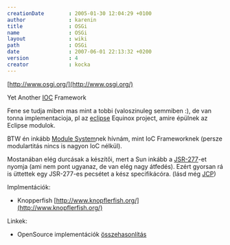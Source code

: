 ```yaml
---
creationDate        : 2005-01-30 12:04:29 +0100 
author              : karenin 
title               : OSGi 
name                : OSGi 
layout              : wiki 
path                : OSGi 
date                : 2007-06-01 22:13:32 +0200 
version             : 4 
creator             : kocka 
---
```

[http://www.osgi.org/](http://www.osgi.org/)

Yet Another [IOC](ioc.html) Framework

Fene se tudja miben mas mint a tobbi (valoszinuleg semmiben :), de van tonna implementacioja, pl az [eclipse](Eclipse.html) Equinox project, amire épülnek az Eclipse modulok.

BTW én inkább [Module System](Module%20System.html)nek hívnám, mint IoC Frameworknek (persze modulartitás nincs is nagyon IoC nélkül). 

Mostanában elég durcásak a készítői, mert a Sun inkább a [JSR-277](JSR-277.html)-et nyomja (ami nem pont ugyanaz, de van elég nagy átfedés). Ezért gyorsan rá is üttettek egy JSR-277-es pecsétet a kész specifikácóra. (lásd még [JCP](jcp.html))

Implmentációk:

*   Knopperfish [http://www.knopflerfish.org/](http://www.knopflerfish.org/)

Linkek:

*   OpenSource implementációk [összehasonlítás](http://www.pierocampanelli.info/articles/2007/01/22/status-of-opensource-osgi-containers)

